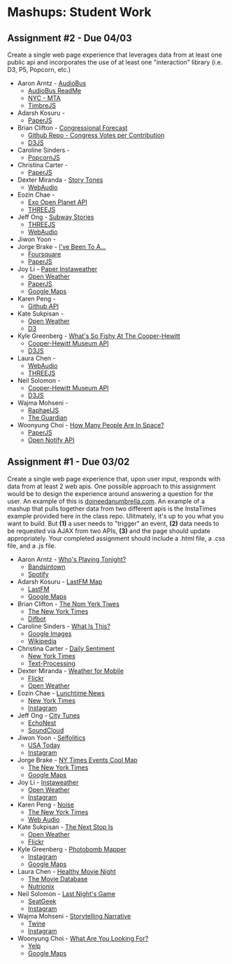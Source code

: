 Mashups: Student Work
===============================
Assignment #2 - Due 04/03
-------------------------
Create a single web page experience that leverages data from at least one public api and incorporates the use of at least one "interaction" library (i.e. D3, P5, Popcorn, etc.)

* Aaron Arntz - [AudioBus](http://arntzy.github.io/AudioBusMashup/audiobus.html)
  * [AudioBus ReadMe](https://github.com/arntzy/AudioBusMashup)
  * [NYC - MTA](http://web.mta.info/developers/)
  * [TimbreJS](http://mohayonao.github.io/timbre/)
* Adarsh Kosuru -
  * [PaperJS](http://paperjs.org/)
* Brian Clifton - [Congressional Forecast](http://briancliftonstudio.com/featured-small/congressional-forecast-vote-to-contributions-prototype/)
  * [Github Repo - Congress Votes per Contribution](https://github.com/bclifton/Congress--Votes-per-Contribution)
  * [D3JS](http://d3js.org/)
* Caroline Sinders -
  * [PopcornJS](http://popcornjs.org/)
* Christina Carter -
  * [PaperJS](http://paperjs.org/)
* Dexter Miranda - [Story Tones](http://sp2014itp.tumblr.com/post/81624103998/story-tones)
  * [WebAudio](https://developer.mozilla.org/en-US/docs/Web_Audio_API)
* Eozin Chae - 
  * [Exo Open Planet API](http://exoapi.com/)
  * [THREEJS](http://threejs.org/)
* Jeff Ong - [Subway Stories](http://www.jffng.com/subway-stories/)
  * [THREEJS](http://developer.echonest.com/)
  * [WebAudio](https://developer.mozilla.org/en-US/docs/Web_Audio_API)
* Jiwon Yoon -
* Jorge Brake - [I've Been To A...](http://itp.nyu.edu/~jab680/apis/foursquare_data/)
  * [Foursquare](https://developer.foursquare.com/)
  * [PaperJS](http://paperjs.org/)
* Joy Li - [Paper Instaweather](http://joyliatitp.com/mashups/assign2/paperWeatherMap.html)
  * [Open Weather](http://openweathermap.org/API)
  * [PaperJS](http://paperjs.org/)
  * [Google Maps](https://developers.google.com/maps/)
* Karen Peng -
  * [Github API](https://developer.github.com/v3/#json-p-callbacks)
* Kate Sukpisan -
  * [Open Weather](http://openweathermap.org/API)
  * [D3](http://d3js.org/)
* Kyle Greenberg - [What's So Fishy At The Cooper-Hewitt](http://kgitp.com/coophew/coophew/index.html)
  * [Cooper-Hewitt Museum API](https://collection.cooperhewitt.org/api/)
  * [D3JS](http://d3js.org/)
* Laura Chen -
  * [WebAudio](https://developer.mozilla.org/en-US/docs/Web_Audio_API)
  * [THREEJS](http://developer.echonest.com/)
* Neil Solomon -
  * [Cooper-Hewitt Museum API](https://collection.cooperhewitt.org/api/)
  * [D3JS](http://d3js.org/)
* Wajma Mohseni -
  * [RaphaelJS](http://raphaeljs.com/)
  * [The Guardian](http://www.theguardian.com/open-platform)
* Woonyung Choi - [How Many People Are In Space?](http://woonyungchoi.com/mashups/assign2/)
  * [PaperJS](http://paperjs.org/)
  * [Open Notify API](http://open-notify.org/Open-Notify-API/People-In-Space/)

Assignment #1 - Due 03/02
-------------------------
Create a single web page experience that, upon user input, responds with data from at least 2 web apis. One possible approach to this assignment would be to design the experience around answering a question for the user. An example of this is [doineedanumbrella.com](http://doineedanumbrella.com/). An example of a mashup that pulls together data from two different apis is the InstaTimes example provided here in the class repo. Ulitmately, it's up to you what you want to build. But **(1)** a user needs to "trigger" an event, **(2)** data needs to be requested via AJAX from two APIs, **(3)** and the page should update appropriately. Your completed assignment should include a .html file, a .css file, and a .js file. 

* Aaron Arntz - [Who's Playing Tonight?](http://arntzy.github.io/Mashups-Pages/MashupsLiveMusic/theygood.html)
  * [Bandsintown](https://www.bandsintown.com/api/overview)
  * [Spotify](https://developer.spotify.com/)
* Adarsh Kosuru - [LastFM Map](http://adarshk.com/itp/mashups/wk4/withMarkers/project.html) 
  * [LastFM](http://www.last.fm/api)
  * [Google Maps](https://developers.google.com/maps/documentation/javascript/tutorial)
* Brian Clifton - [The Nom Yerk Tiwes](http://bclifton.github.io/NomYerkTiwes/)
  * [The New York Times](http://developer.nytimes.com/page)
  * [Difbot](http://diffbot.com/)
* Caroline Sinders - [What Is This?](http://itp.nyu.edu/~cds313/mashups/mashups1/index.html)
  * [Google Images](https://developers.google.com/custom-search/json-api/v1/overview)
  * [Wikipedia](http://www.mediawiki.org/wiki/API:Main_page)
* Christina Carter - [Daily Sentiment](http://dailysentiment.herokuapp.com/)
  * [New York Times]((http://developer.nytimes.com/page))
  * [Text-Processing](http://dailysentiment.herokuapp.com/)
* Dexter Miranda - [Weather for Mobile](http://lab.dxtr.com/weather/)
  * [Flickr](https://www.flickr.com/services/api/)
  * [Open Weather](http://openweathermap.org/API)
* Eozin Chae - [Lunchtime News](http://eozinche.com/mashups/project1/lunchnews.html)
  * [New York Times](http://developer.nytimes.com/page)
  * [Instagram](http://instagram.com/developer/)
* Jeff Ong - [City Tunes](http://www.jffng.com/ITP/Mashups/citytunes/)
  * [EchoNest](http://developer.echonest.com/)
  * [SoundCloud](http://developers.soundcloud.com/docs)
* Jiwon Yoon - [Selfolitics](http://jiwonyoonworks.com/web/selfolitics.html)
  * [USA Today](http://developer.usatoday.com/)
  * [Instagram](http://instagram.com/developer/)
* Jorge Brake - [NY Times Events Cool Map](http://itp.nyu.edu/~jab680/apis/coolmap/)
  * [The New York Times](http://developer.nytimes.com/page)
  * [Google Maps](https://developers.google.com/maps/documentation/javascript/tutorial)
* Joy Li - [Instaweather](http://joyliatitp.com/mashups/instaweather.html)
  * [Open Weather](http://openweathermap.org/API)
  * [Instagram](http://instagram.com/developer/)
* Karen Peng - [Noise](http://www.karenbeta.com/noise/)
  * [The New York Times](http://developer.nytimes.com/page)
  * [Web Audio](https://developer.mozilla.org/en-US/docs/Web_Audio_API)
* Kate Sukpisan - [The Next Stop Is](http://www.katevisuth.net/the_next_stop_is/the_next_stop_is.html)
  * [Open Weather](http://openweathermap.org/API)
  * [Flickr](https://www.flickr.com/services/api/)
* Kyle Greenberg - [Photobomb Mapper](http://www.kgitp.com/thephotobomb/photobomb.html)
  * [Instagram](http://instagram.com/developer/)
  * [Google Maps](https://developers.google.com/maps/documentation/javascript/tutorial)
* Laura Chen - [Healthy Movie Night](http://jhclaura.com/meshup/HealthyMovieNight/index.html)
  * [The Movie Database](http://docs.themoviedb.apiary.io/)
  * [Nutrionix](https://developer.nutritionix.com/)
* Neil Solomon - [Last Night's Game](http://neilsolomon.me/itp/mashups/lng/lng.html)
  * [SeatGeek](http://platform.seatgeek.com/)
  * [Instagram](http://instagram.com/developer/)
* Wajma Mohseni - [Storytelling Narrative](http://itp.nyu.edu/~wm709/maships/mashups_assignment1.html)
  * [Twine](http://twinery.org/)
  * [Instagram](http://instagram.com/developer/)
* Woonyung Choi - [What Are You Looking For?](http://woonyungchoi.com/mashups/assign1/)
  * [Yelp](http://www.yelp.com/developers/getting_started)
  * [Google Maps](https://developers.google.com/maps/documentation/javascript/tutorial)
